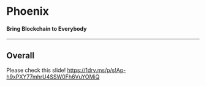 # Phoenix
#### Bring Blockchain to Everybody
-------------------------------------------------------
## Overall
Please check this slide!
https://1drv.ms/p/s!Ap-h9xPXY77mhrU4SSW0Fh6VuYOMiQ


